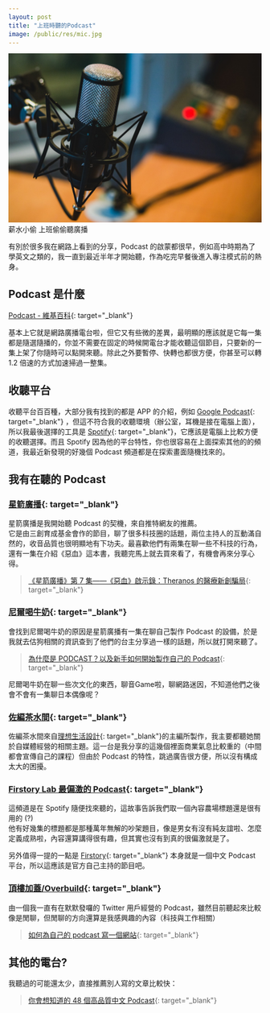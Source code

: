 ```yaml
---
layout: post
title: "上班時聽的Podcast"
image: /public/res/mic.jpg
---
```


![](/public/res/mic.jpg)
薪水小偷 上班偷偷聽廣播 

<!-- more -->

有別於很多我在網路上看到的分享，Podcast 的啟蒙都很早，例如高中時期為了學英文之類的，我一直到最近半年才開始聽，作為吃完早餐後進入專注模式前的熱身。

## Podcast 是什麼
[Podcast - 維基百科](https://zh.wikipedia.org/wiki/%E6%92%AD%E5%AE%A2){: target="_blank"}

基本上它就是網路廣播電台啦，但它又有些微的差異，最明顯的應該就是它每一集都是隨選隨播的，你並不需要在固定的時候開電台才能收聽這個節目，只要新的一集上架了你隨時可以點開來聽。除此之外要暫停、快轉也都很方便，你甚至可以轉 1.2 倍速的方式加速掃過一整集。

## 收聽平台

收聽平台百百種，大部分我有找到的都是 APP 的介紹，例如 [Google Podcast](https://podcasts.google.com/about){: target="_blank"} ，但這不符合我的收聽環境（辦公室，耳機是接在電腦上面），所以我最後選擇的工具是 [Spotify](https://open.spotify.com/genre/podcasts-page?){: target="_blank"}，它應該是電腦上比較方便的收聽選擇。而且 Spotify 因為他的平台特性，你也很容易在上面探索其他的的頻道，我最近新發現的好幾個 Podcast 頻道都是在探索畫面隨機找來的。

## 我有在聽的 Podcast

### [星箭廣播](https://medium.com/starrocket/introducing-star-rocket-podcast-57dac88b710c){: target="_blank"}
星箭廣播是我開始聽 Podcast 的契機，來自推特網友的推薦。  
它是由三創育成基金會作的節目，聊了很多科技圈的話題，兩位主持人的互動滿自然的，收音品質也很明顯地有下功夫。最喜歡他們有兩集在聊一些不科技的行為，還有一集在介紹《惡血》這本書，我聽完馬上就去買來看了，有機會再來分享心得。
> [《星箭廣播》第 7 集——《惡血》啟示錄：Theranos 的醫療新創騙局](https://medium.com/starrocket/bad-blood-and-theranos-e32000a51b44){: target="_blank"}

### [尼爾喝牛奶](https://open.spotify.com/show/5MecFlZVWGtveuO45J1ZeG){: target="_blank"}
會找到尼爾喝牛奶的原因是星箭廣播有一集在聊自己製作 Podcast 的設備，於是我就去估狗相關的資訊查到了他們的台主分享過一樣的話題，所以就打開來聽了。
> [為什麼是 PODCAST？以及新手如何開始製作自己的 Podcast](https://medium.com/%E9%9D%9E%E5%85%B8%E5%9E%8B%E7%95%B0%E7%94%B7%E5%8D%9A%E7%89%A9%E8%AA%8C/%E7%82%BA%E4%BB%80%E9%BA%BC%E6%98%AF-podcast-%E4%BB%A5%E5%8F%8A%E6%96%B0%E6%89%8B%E5%A6%82%E4%BD%95%E9%96%8B%E5%A7%8B%E8%A3%BD%E4%BD%9C%E8%87%AA%E5%B7%B1%E7%9A%84-podcast-4d20a77d791d){: target="_blank"}

尼爾喝牛奶在聊一些次文化的東西，聊音Game啦，聊網路迷因，不知道他們之後會不會有一集聊日本偶像呢？

### [佐編茶水間](https://open.spotify.com/show/2YwbsDE4rB2ATm7eTX0XTb){: target="_blank"}
佐編茶水間來自[理想生活設計](https://zoeyk.co/about/){: target="_blank"}的主編所製作，我主要都聽她關於自媒體經營的相關主題。這一台是我分享的這幾個裡面商業氣息比較重的（中間都會宣傳自己的課程）但由於 Podcast 的特性，跳過廣告很方便，所以沒有構成太大的困擾。  

### [Firstory Lab 最偏激的 Podcast](https://open.spotify.com/show/5Ylv5ILpzcarG3ePjM1r1N){: target="_blank"}
這頻道是在 Spotify 隨便找來聽的，這故事告訴我們取一個內容農場標題還是很有用的 (?)  
他有好幾集的標題都是那種萬年無解的吵架題目，像是男女有沒有純友誼啦、怎麼定義成熟啦，內容還算講得很有趣，但其實也沒有到真的很偏激就是了。

另外值得一提的一點是 [Firstory](https://firstory.me/){: target="_blank"} 本身就是一個中文 Podcast 平台，所以這應該是官方自己主持的節目吧。

### [頂樓加蓋/Overbuild](https://podcast.overbuild.io/){: target="_blank"}
由一個我一直有在默默發囉的 Twitter 用戶經營的 Podcast，雖然目前聽起來比較像是閒聊，但閒聊的方向還算是我感興趣的內容（科技與工作相關）  
> [如何為自己的 podcast 寫一個網站](https://medium.com/the-bayesian-trap/intro-to-overbuild-podcast-3d3ff725beba){: target="_blank"}

## 其他的電台?
我聽過的可能還太少，直接推薦別人寫的文章比較快：
> [你會想知道的 48 個高品質中文 Podcast](https://medium.com/@kaosensei/%E4%BD%A0%E6%9C%83%E6%83%B3%E7%9F%A5%E9%81%93%E7%9A%84-48-%E5%80%8B%E9%AB%98%E5%93%81%E8%B3%AA%E4%B8%AD%E6%96%87-podcast-3b9188030303){: target="_blank"}